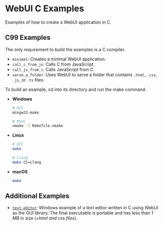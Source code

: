 # WebUI C Examples

Examples of how to create a WebUI application in C.

## C99 Examples

The only requirement to build the examples is a C compiler.

- `minimal`: Creates a minimal WebUI application.
- `call_c_from_js`: Calls C from JavaScript.
- `call_js_from_c`: Calls JavaScript from C.
- `serve_a_folder`: Uses WebUI to serve a folder that contains `.html`, `.css`, `.js`, or `.ts` files.

To build an example, cd into its directory and run the make command.

- **Windows**

  ```sh
  # GCC
  mingw32-make

  # MSVC
  nmake -f Makefile.nmake
  ```

- **Linux**

  ```sh
  # GCC
  make

  # Clang
  make CC=clang
  ```

- **macOS**
  ```sh
  make
  ```

## Additional Examples

- [`text-editor`](https://github.com/webui-dev/webui/tree/main/examples/C/text-editor): Windows example of a text editor written in C using WebUI as the GUI library. The final executable is portable and has less than _1 MB_ in size (_+html and css files_).

